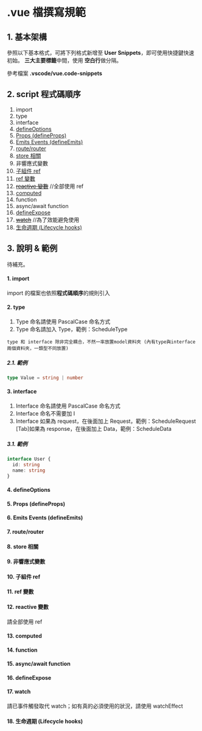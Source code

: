 # .vue 檔撰寫規範

## 1. 基本架構

參照以下基本格式，可將下列格式新增至 **User Snippets**，即可使用快捷鍵快速初始。
**三大主要標籤**中間，使用 **空白行**做分隔。

參考檔案 **.vscode/vue.code-snippets**

## 2. script 程式碼順序

1. import
2. type
3. interface
4. [defineOptions](https://vue-macros.sxzz.moe/macros/define-options.html)
5. [Props (defineProps)](https://cn.vuejs.org/guide/components/props.html)
6. [Emits Events (defineEmits)](https://cn.vuejs.org/guide/components/events.html#component-events)
7. [route/router](https://router.vuejs.org/zh/guide/advanced/composition-api.html#vue-router-%E5%92%8C-%E7%BB%84%E5%90%88%E5%BC%8F-api)
8. [store 相關](https://pinia.vuejs.org/zh/core-concepts/#using-the-store)
9. 非響應式變數
10. [子組件 ref](https://cn.vuejs.org/guide/essentials/template-refs.html#template-refs)
11. [ref 變數](https://cn.vuejs.org/api/reactivity-core.html#ref)
12. ~~[reactive 變數](https://cn.vuejs.org/api/reactivity-core.html#reactive)~~ //全部使用 ref 
12. [computed](https://cn.vuejs.org/api/reactivity-core.html#computed)
13. function
14. async/await function
15. [defineExpose](https://vuejs.org/api/sfc-script-setup.html#defineexpose)
16. ~~[watch](https://cn.vuejs.org/api/reactivity-core.html#watch)~~ //為了效能避免使用
17. [生命週期 (Lifecycle hooks)](https://cn.vuejs.org/api/composition-api-lifecycle.html)

## 3. 說明 & 範例

待補充。

#### 1. import

import 的檔案也依照**程式碼順序**的規則引入

#### 2. type

1. Type 命名請使用 PascalCase 命名方式
2. Type 命名請加入 Type，範例：ScheduleType

`type 和 interface 除非完全耦合，不然一率放置model資料夾 (內有type與interface兩個資料夾，一類型不同放置)`

##### 2.1. 範例

```ts
type Value = string | number
```

#### 3. interface

1. Interface 命名請使用 PascalCase 命名方式
2. Interface 命名不需要加 I
3. Interface 如果為 request，在後面加上 Request，範例：ScheduleRequest
   [Tab]如果為 response，在後面加上 Data，範例：ScheduleData

##### 3.1. 範例

```ts
interface User {
  id: string
  name: string
}
```

#### 4. defineOptions

#### 5. Props (defineProps)

#### 6. Emits Events (defineEmits)

#### 7. route/router

#### 8. store 相關

#### 9. 非響應式變數

#### 10. 子組件 ref

#### 11. ref 變數

#### 12. reactive 變數

請全部使用 ref

#### 13. computed

#### 14. function

#### 15. async/await function

#### 16. defineExpose

#### 17. watch

請已事件觸發取代 watch；如有真的必須使用的狀況，請使用 watchEffect

#### 18. 生命週期 (Lifecycle hooks)

